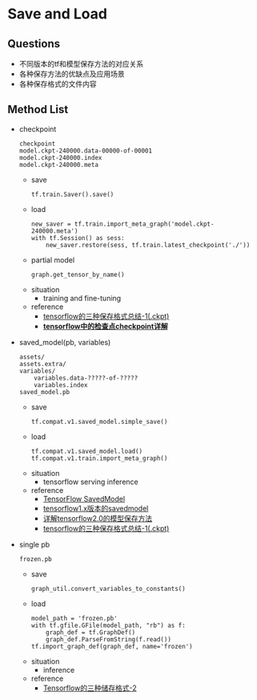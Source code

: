 # Save and Load
## Questions
- 不同版本的tf和模型保存方法的对应关系
- 各种保存方法的优缺点及应用场景
- 各种保存格式的文件内容
## Method List
- checkpoint
    ```
    checkpoint
    model.ckpt-240000.data-00000-of-00001
    model.ckpt-240000.index
    model.ckpt-240000.meta
    ```
    - save
        ```
        tf.train.Saver().save()
        ```
    - load
        ```
        new_saver = tf.train.import_meta_graph('model.ckpt-240000.meta')
        with tf.Session() as sess:
            new_saver.restore(sess, tf.train.latest_checkpoint('./'))
        ```
    - partial model
        ```
        graph.get_tensor_by_name()
        ```
    - situation
        - training and fine-tuning
    - reference
        - [tensorflow的三种保存格式总结-1(.ckpt)][1]
        - [**tensorflow中的检查点checkpoint详解**][2]

- saved_model(pb, variables)
    ```
    assets/
    assets.extra/
    variables/
        variables.data-?????-of-?????
        variables.index
    saved_model.pb
    ```
    - save
        ```
        tf.compat.v1.saved_model.simple_save()
        ```
    - load
        ```
        tf.compat.v1.saved_model.load()
        tf.compat.v1.train.import_meta_graph()
        ```
    - situation
        - tensorflow serving inference
    - reference
        - [TensorFlow SavedModel][3]
        - [tensorflow1.x版本的savedmodel][4]
        - [详解tensorflow2.0的模型保存方法][5]
        - [tensorflow的三种保存格式总结-1(.ckpt)][1]

- single pb
    ```
    frozen.pb
    ```
    - save
        ```
        graph_util.convert_variables_to_constants()
        ```
    - load
        ```
        model_path = 'frozen.pb'
        with tf.gfile.GFile(model_path, "rb") as f:
            graph_def = tf.GraphDef()
            graph_def.ParseFromString(f.read())
        tf.import_graph_def(graph_def, name='frozen')
        ```
    - situation
        - inference
    - reference
        - [Tensorflow的三种储存格式-2][6]

[1]:https://zhuanlan.zhihu.com/p/60064947
[2]:https://blog.csdn.net/qq_27825451/article/details/105819752
[3]:https://github.com/tensorflow/tensorflow/blob/master/tensorflow/python/saved_model/README.md
[4]:https://blog.csdn.net/qq_27825451/article/details/105866464
[5]:https://blog.csdn.net/qq_27825451/article/details/105505033
[6]:https://zhuanlan.zhihu.com/p/60069860